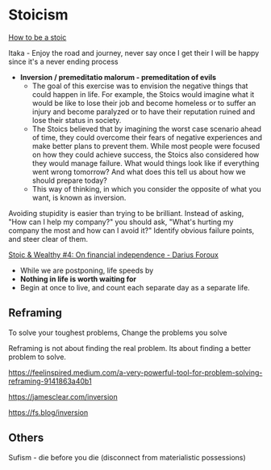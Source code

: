 # Stoicism

[How to be a stoic](../book-summaries/how-to-be-a-stoic)

Itaka - Enjoy the road and journey, never say once I get their I will be happy since it's a never ending process

- **Inversion / premeditatio malorum - premeditation of evils**
    - The goal of this exercise was to envision the negative things that could happen in life. For example, the Stoics would imagine what it would be like to lose their job and become homeless or to suffer an injury and become paralyzed or to have their reputation ruined and lose their status in society.
    - The Stoics believed that by imagining the worst case scenario ahead of time, they could overcome their fears of negative experiences and make better plans to prevent them. While most people were focused on how they could achieve success, the Stoics also considered how they would manage failure. What would things look like if everything went wrong tomorrow? And what does this tell us about how we should prepare today?
    - This way of thinking, in which you consider the opposite of what you want, is known as inversion.

Avoiding stupidity is easier than trying to be brilliant. Instead of asking, "How can I help my company?" you should ask, "What's hurting my company the most and how can I avoid it?" Identify obvious failure points, and steer clear of them.

[Stoic & Wealthy #4: On financial independence - Darius Foroux](https://dariusforoux.com/stoic-wealthy-4-on-financial-independence/)

- While we are postponing, life speeds by
- **Nothing in life is worth waiting for**
- Begin at once to live, and count each separate day as a separate life.

## Reframing

To solve your toughest problems, Change the problems you solve

Reframing is not about finding the real problem. Its about finding a better problem to solve.

https://feelinspired.medium.com/a-very-powerful-tool-for-problem-solving-reframing-9141863a40b1

https://jamesclear.com/inversion

https://fs.blog/inversion

## Others

Sufism - die before you die (disconnect from materialistic possessions)
